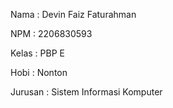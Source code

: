 Nama    : Devin Faiz Faturahman

NPM     : 2206830593

Kelas   : PBP E

Hobi    : Nonton

Jurusan : Sistem Informasi Komputer